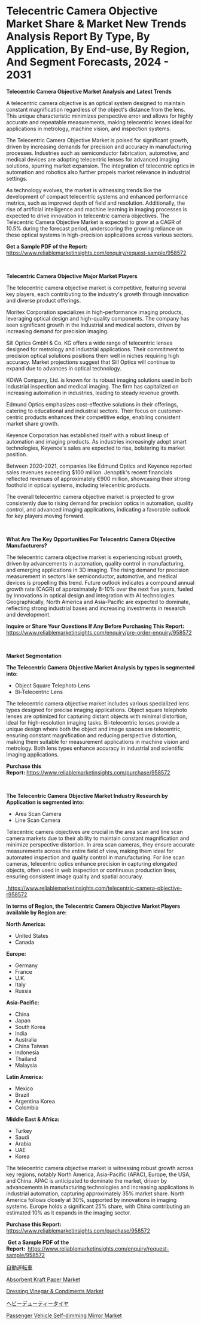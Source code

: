 <p><h1>Telecentric Camera Objective Market Share & Market New Trends Analysis Report By Type, By Application, By End-use, By Region, And Segment Forecasts, 2024 - 2031</h1></p><p><strong>Telecentric Camera Objective Market Analysis and Latest Trends</strong></p>
<p><p>A telecentric camera objective is an optical system designed to maintain constant magnification regardless of the object's distance from the lens. This unique characteristic minimizes perspective error and allows for highly accurate and repeatable measurements, making telecentric lenses ideal for applications in metrology, machine vision, and inspection systems.</p><p>The Telecentric Camera Objective Market is poised for significant growth, driven by increasing demands for precision and accuracy in manufacturing processes. Industries such as semiconductor fabrication, automotive, and medical devices are adopting telecentric lenses for advanced imaging solutions, spurring market expansion. The integration of telecentric optics in automation and robotics also further propels market relevance in industrial settings.</p><p>As technology evolves, the market is witnessing trends like the development of compact telecentric systems and enhanced performance metrics, such as improved depth of field and resolution. Additionally, the rise of artificial intelligence and machine learning in imaging processes is expected to drive innovation in telecentric camera objectives. The Telecentric Camera Objective Market is expected to grow at a CAGR of 10.5% during the forecast period, underscoring the growing reliance on these optical systems in high-precision applications across various sectors.</p></p>
<p><strong>Get a Sample PDF of the Report:&nbsp;</strong> <a href="https://www.reliablemarketinsights.com/enquiry/request-sample/958572">https://www.reliablemarketinsights.com/enquiry/request-sample/958572</a></p>
<p>&nbsp;</p>
<p><strong>Telecentric Camera Objective Major Market Players</strong></p>
<p><p>The telecentric camera objective market is competitive, featuring several key players, each contributing to the industry's growth through innovation and diverse product offerings. </p><p>Moritex Corporation specializes in high-performance imaging products, leveraging optical design and high-quality components. The company has seen significant growth in the industrial and medical sectors, driven by increasing demand for precision imaging. </p><p>Sill Optics GmbH & Co. KG offers a wide range of telecentric lenses designed for metrology and industrial applications. Their commitment to precision optical solutions positions them well in niches requiring high accuracy. Market projections suggest that Sill Optics will continue to expand due to advances in optical technology.</p><p>KOWA Company, Ltd. is known for its robust imaging solutions used in both industrial inspection and medical imaging. The firm has capitalized on increasing automation in industries, leading to steady revenue growth.</p><p>Edmund Optics emphasizes cost-effective solutions in their offerings, catering to educational and industrial sectors. Their focus on customer-centric products enhances their competitive edge, enabling consistent market share growth.</p><p>Keyence Corporation has established itself with a robust lineup of automation and imaging products. As industries increasingly adopt smart technologies, Keyence's sales are expected to rise, bolstering its market position.</p><p>Between 2020-2021, companies like Edmund Optics and Keyence reported sales revenues exceeding $100 million. Jenoptik's recent financials reflected revenues of approximately €900 million, showcasing their strong foothold in optical systems, including telecentric products.</p><p>The overall telecentric camera objective market is projected to grow consistently due to rising demand for precision optics in automation, quality control, and advanced imaging applications, indicating a favorable outlook for key players moving forward.</p></p>
<p>&nbsp;</p>
<p><strong>What Are The Key Opportunities For Telecentric Camera Objective Manufacturers?</strong></p>
<p><p>The telecentric camera objective market is experiencing robust growth, driven by advancements in automation, quality control in manufacturing, and emerging applications in 3D imaging. The rising demand for precision measurement in sectors like semiconductor, automotive, and medical devices is propelling this trend. Future outlook indicates a compound annual growth rate (CAGR) of approximately 8-10% over the next five years, fueled by innovations in optical design and integration with AI technologies. Geographically, North America and Asia-Pacific are expected to dominate, reflecting strong industrial bases and increasing investments in research and development.</p></p>
<p><strong>Inquire or Share Your Questions If Any Before Purchasing This Report:</strong> <a href="https://www.reliablemarketinsights.com/enquiry/pre-order-enquiry/958572">https://www.reliablemarketinsights.com/enquiry/pre-order-enquiry/958572</a></p>
<p>&nbsp;</p>
<p><strong>Market Segmentation</strong></p>
<p><strong>The Telecentric Camera Objective Market Analysis by types is segmented into:</strong></p>
<p><ul><li>Object Square Telephoto Lens</li><li>Bi-Telecentric Lens</li></ul></p>
<p><p>The telecentric camera objective market includes various specialized lens types designed for precise imaging applications. Object square telephoto lenses are optimized for capturing distant objects with minimal distortion, ideal for high-resolution imaging tasks. Bi-telecentric lenses provide a unique design where both the object and image spaces are telecentric, ensuring constant magnification and reducing perspective distortion, making them suitable for measurement applications in machine vision and metrology. Both lens types enhance accuracy in industrial and scientific imaging applications.</p></p>
<p><strong>Purchase this Report:&nbsp;</strong><a href="https://www.reliablemarketinsights.com/purchase/958572">https://www.reliablemarketinsights.com/purchase/958572</a></p>
<p>&nbsp;</p>
<p><strong>The Telecentric Camera Objective Market Industry Research by Application is segmented into:</strong></p>
<p><ul><li>Area Scan Camera</li><li>Line Scan Camera</li></ul></p>
<p><p>Telecentric camera objectives are crucial in the area scan and line scan camera markets due to their ability to maintain constant magnification and minimize perspective distortion. In area scan cameras, they ensure accurate measurements across the entire field of view, making them ideal for automated inspection and quality control in manufacturing. For line scan cameras, telecentric optics enhance precision in capturing elongated objects, often used in web inspection or continuous production lines, ensuring consistent image quality and spatial accuracy.</p></p>
<p><a href="https://www.reliablemarketinsights.com/telecentric-camera-objective-r958572">&nbsp;https://www.reliablemarketinsights.com/telecentric-camera-objective-r958572</a></p>
<p><strong>In terms of Region, the Telecentric Camera Objective Market Players available by Region are:</strong></p>
<p>
    <p> <strong> North America: </strong>
        <ul>
            <li>United States</li>
            <li>Canada</li>
        </ul>
        </p> 
    <p> <strong> Europe: </strong>
        <ul>
            <li>Germany</li>
            <li>France</li>
            <li>U.K.</li>
            <li>Italy</li>
            <li>Russia</li>
        </ul>
        </p> 
    <p> <strong> Asia-Pacific: </strong>
        <ul>
            <li>China</li>
            <li>Japan</li>
            <li>South Korea</li>
            <li>India</li>
            <li>Australia</li>
            <li>China Taiwan</li>
            <li>Indonesia</li>
            <li>Thailand</li>
            <li>Malaysia</li>
        </ul>
        </p> 
    <p> <strong> Latin America: </strong>
        <ul>
            <li>Mexico</li>
            <li>Brazil</li>
            <li>Argentina Korea</li>
            <li>Colombia</li>
        </ul>
        </p> 
    <p> <strong> Middle East & Africa: </strong>
        <ul>
            <li>Turkey</li>
            <li>Saudi</li>
            <li>Arabia</li>
            <li>UAE</li>
            <li>Korea</li>
        </ul>
    </p>
    </p>
<p><p>The telecentric camera objective market is witnessing robust growth across key regions, notably North America, Asia-Pacific (APAC), Europe, the USA, and China. APAC is anticipated to dominate the market, driven by advancements in manufacturing technologies and increasing applications in industrial automation, capturing approximately 35% market share. North America follows closely at 30%, supported by innovations in imaging systems. Europe holds a significant 25% share, with China contributing an estimated 10% as it expands in the imaging sector.</p></p>
<p><strong>Purchase this Report: </strong><a href="https://www.reliablemarketinsights.com/purchase/958572">https://www.reliablemarketinsights.com/purchase/958572</a></p>
<p>&nbsp;<strong>Get a Sample PDF of the Report:&nbsp;&nbsp;</strong><a href="https://www.reliablemarketinsights.com/enquiry/request-sample/958572">https://www.reliablemarketinsights.com/enquiry/request-sample/958572</a></p>
<p><strong></strong></p>
<p><p><a href="https://medium.com/@novastamm2023/self-driving-cars-market-%E3%81%AF-%E3%82%B3%E3%82%B9%E3%83%88%E7%AE%A1%E7%90%86%E3%81%A8%E5%8A%B9%E7%8E%87%E5%90%91%E4%B8%8A%E3%82%92%E5%84%AA%E5%85%88%E3%81%97%E3%81%BE%E3%81%99-%E3%81%95%E3%82%89%E3%81%AB-%E5%A0%B1%E5%91%8A%E6%9B%B8%E3%81%AF%E5%B8%82%E5%A0%B4%E3%81%AE%E9%9C%80%E8%A6%81%E9%9D%A2%E3%81%A8%E4%BE%9B%E7%B5%A6%E9%9D%A2%E3%81%AE%E4%B8%A1%E6%96%B9%E3%82%92%E3%82%AB%E3%83%90%E3%83%BC%E3%81%97%E3%81%A6%E3%81%84%E3%81%BE%E3%81%99-self-driving-cars-%E5%B8%82%E5%A0%B4%E3%81%AF-de306e55c813">自動運転車</a></p><p><a href="https://www.linkedin.com/pulse/absorbent-kraft-paper-industry-insights-report-analyzing-market-iw18e?trackingId=jzr3Rs1bRve0bjH3103vBg%3D%3D">Absorbent Kraft Paper Market</a></p><p><a href="https://medium.com/@joanstweart75/the-market-for-dressing-vinegar-condiments-market-is-examined-in-this-report-along-with-the-6ae5b9147c74">Dressing Vinegar & Condiments Market</a></p><p><a href="https://medium.com/@novastamm2023/%E9%87%8D%E6%A9%9F%E7%94%A8%E3%82%BF%E3%82%A4%E3%83%A4%E7%94%A3%E6%A5%AD%E3%81%AE%E6%B4%9E%E5%AF%9F%E3%83%AC%E3%83%9D%E3%83%BC%E3%83%88-%E9%87%8D%E6%A9%9F%E7%94%A8%E3%82%BF%E3%82%A4%E3%83%A4%E5%B8%82%E5%A0%B4%E3%81%AE%E3%83%88%E3%83%AC%E3%83%B3%E3%83%89-%E5%BF%9C%E7%94%A8-%E7%AB%B6%E4%BA%89%E7%92%B0%E5%A2%83%E3%81%AE%E5%88%86%E6%9E%90-2024%E5%B9%B4-2031%E5%B9%B4-bc30eb988fd0">ヘビーデューティータイヤ</a></p><p><a href="https://issuu.com/reportprime-2/docs/passenger-vehicle-self-dimming-mirr_0e7f1933d87a4c">Passenger Vehicle Self-dimming Mirror Market</a></p></p>